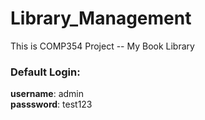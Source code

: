 
# Library_Management

This is COMP354 Project -- My Book Library



### Default Login: <br>
__username__: admin <br>
__passsword__: test123
